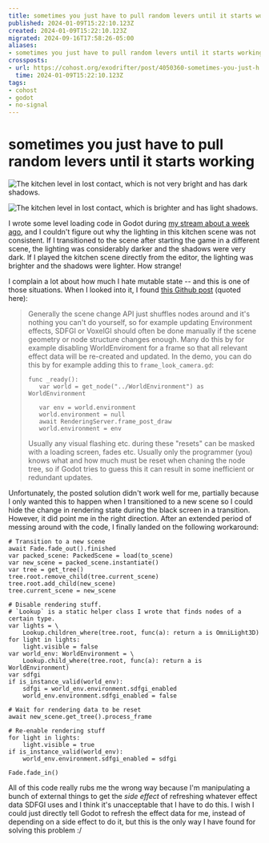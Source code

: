 ```yaml
---
title: sometimes you just have to pull random levers until it starts working
published: 2024-01-09T15:22:10.123Z
created: 2024-01-09T15:22:10.123Z
migrated: 2024-09-16T17:58:26-05:00
aliases:
- sometimes you just have to pull random levers until it starts working
crossposts:
- url: https://cohost.org/exodrifter/post/4050360-sometimes-you-just-h
  time: 2024-01-09T15:22:10.123Z
tags:
- cohost
- godot
- no-signal
---
```


# sometimes you just have to pull random levers until it starts working

![The kitchen level in lost contact, which is not very bright and has dark shadows.](20240109152210-dark.png)

![The kitchen level in lost contact, which is brighter and has light shadows.](20240109152210-normal.png)

I wrote some level loading code in Godot during [my stream about a week ago](https://vods.exodrifter.space/2024/01/01/1537), and I couldn't figure out why the lighting in this kitchen scene was not consistent. If I transitioned to the scene after starting the game in a different scene, the lighting was considerably darker and the shadows were very dark. If I played the kitchen scene directly from the editor, the lighting was brighter and the shadows were lighter. How strange!

I complain a lot about how much I hate mutable state -- and this is one of those situations. When I looked into it, I found [this Github post](https://github.com/godotengine/godot/issues/85642#issuecomment-1838177612) (quoted here):

> Generally the scene change API just shuffles nodes around and it's nothing you can't do yourself, so for example updating Environment effects, SDFGI or VoxelGI should often be done manually if the scene geometry or node structure changes enough. Many do this by for example disabling WorldEnviroment for a frame so that all relevant effect data will be re-created and updated. In the demo, you can do this by for example adding this to `frame_look_camera.gd`:
>
>```gdscript
>func _ready():
>    var world = get_node("../WorldEnvironment") as WorldEnvironment
>
>    var env = world.environment
>    world.environment = null
>    await RenderingServer.frame_post_draw
>    world.environment = env
>```
>
>Usually any visual flashing etc. during these "resets" can be masked with a loading screen, fades etc. Usually only the programmer (you) knows what and how much must be reset when chaning the node tree, so if Godot tries to guess this it can result in some inefficient or redundant updates.

Unfortunately, the posted solution didn't work well for me, partially because I only wanted this to happen when I transitioned to a new scene so I could hide the change in rendering state during the black screen in a transition.  However, it did point me in the right direction. After an extended period of messing around with the code, I finally landed on the following workaround:

```gdscript
# Transition to a new scene
await Fade.fade_out().finished
var packed_scene: PackedScene = load(to_scene)
var new_scene = packed_scene.instantiate()
var tree = get_tree()
tree.root.remove_child(tree.current_scene)
tree.root.add_child(new_scene)
tree.current_scene = new_scene

# Disable rendering stuff.
# `Lookup` is a static helper class I wrote that finds nodes of a certain type.
var lights = \
	Lookup.children_where(tree.root, func(a): return a is OmniLight3D)
for light in lights:
	light.visible = false
var world_env: WorldEnvironment = \
	Lookup.child_where(tree.root, func(a): return a is WorldEnvironment)
var sdfgi
if is_instance_valid(world_env):
	sdfgi = world_env.environment.sdfgi_enabled
	world_env.environment.sdfgi_enabled = false

# Wait for rendering data to be reset
await new_scene.get_tree().process_frame

# Re-enable rendering stuff
for light in lights:
	light.visible = true
if is_instance_valid(world_env):
	world_env.environment.sdfgi_enabled = sdfgi

Fade.fade_in()
```

All of this code really rubs me the wrong way because I'm manipulating a bunch of external things to get the _side effect_ of refreshing whatever effect data SDFGI uses and I think it's unacceptable that I have to do this. I wish I could just directly tell Godot to refresh the effect data for me, instead of depending on a side effect to do it, but this is the only way I have found for solving this problem :/
